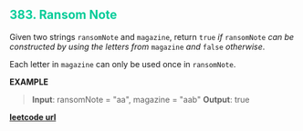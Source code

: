 <h2 style="color:#0C9;">383. Ransom Note</h2>

Given two strings `ransomNote` and `magazine`, return `true` _if_ `ransomNote` _can be constructed by using the letters from_ `magazine` _and_ `false` _otherwise_.

Each letter in `magazine` can only be used once in `ransomNote`.

**EXAMPLE**
>**Input**: ransomNote = "aa", magazine = "aab"
**Output**: true


**[leetcode url](https://leetcode.com/problems/ransom-note/description/)**

